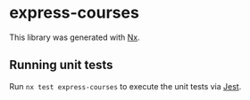 # express-courses

This library was generated with [Nx](https://nx.dev).

## Running unit tests

Run `nx test express-courses` to execute the unit tests via [Jest](https://jestjs.io).
